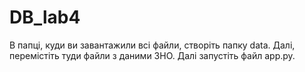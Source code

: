 # DB_lab4
В папці, куди ви завантажили всі файли, створіть папку data.
Далі, перемістіть туди файли з даними ЗНО.
Далі запустіть файл app.py.
